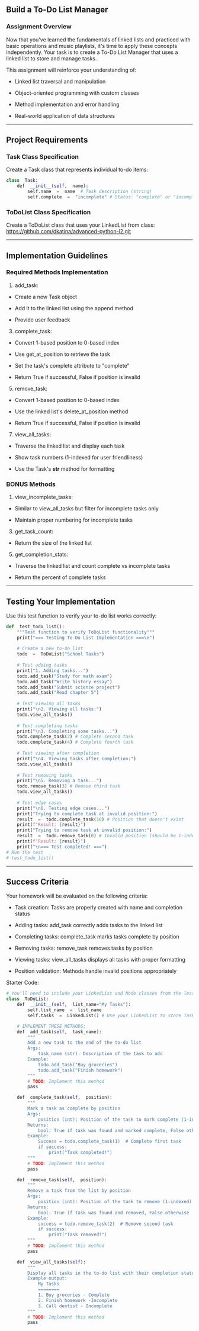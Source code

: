 Build a To-Do List Manager
--------------------------


### Assignment Overview

Now that you've learned the fundamentals of linked lists and practiced with basic operations and music playlists, it's time to apply these concepts independently. Your task is to create a To-Do List Manager that uses a linked list to store and manage tasks.

This assignment will reinforce your understanding of:

-   Linked list traversal and manipulation

-   Object-oriented programming with custom classes

-   Method implementation and error handling

-   Real-world application of data structures

* * * * *

Project Requirements
--------------------

### Task Class Specification

Create a Task class that represents individual to-do items:
```python
class  Task:
    def  __init__(self,  name):
        self.name  =  name  # Task description (string)
        self.complete  =  "incomplete" # Status: "complete" or "incomplete"
```
### ToDoList Class Specification

Create a ToDoList class that uses your LinkedList from class: https://github.com/dkatina/advanced-python-l2.git

* * * * *

Implementation Guidelines
-------------------------

### Required Methods Implementation

1.  add_task:

-   Create a new Task object

-   Add it to the linked list using the append method

-   Provide user feedback

3.  complete_task:

-   Convert 1-based position to 0-based index

-   Use get_at_position to retrieve the task

-   Set the task's complete attribute to "complete"

-   Return True if successful, False if position is invalid

5.  remove_task:

-   Convert 1-based position to 0-based index

-   Use the linked list's delete_at_position method

-   Return True if successful, False if position is invalid

7.  view_all_tasks:

-   Traverse the linked list and display each task

-   Show task numbers (1-indexed for user friendliness)

-   Use the Task's __str__ method for formatting

### BONUS Methods

1.  view_incomplete_tasks:

-   Similar to view_all_tasks but filter for incomplete tasks only

-   Maintain proper numbering for incomplete tasks

3.  get_task_count:

-   Return the size of the linked list

5.  get_completion_stats:

-   Traverse the linked list and count complete vs incomplete tasks

-   Return the percent of complete tasks

* * * * *

Testing Your Implementation
---------------------------

Use this test function to verify your to-do list works correctly:
```python
def  test_todo_list():
    """Test function to verify ToDoList functionality"""
    print("=== Testing To-Do List Implementation ===\n")
    
    # Create a new to-do list
    todo  =  ToDoList("School Tasks")
    
    # Test adding tasks
    print("1. Adding tasks...")
    todo.add_task("Study for math exam")
    todo.add_task("Write history essay")
    todo.add_task("Submit science project")
    todo.add_task("Read chapter 5")
    
    # Test viewing all tasks
    print("\n2. Viewing all tasks:")
    todo.view_all_tasks()
    
    # Test completing tasks
    print("\n3. Completing some tasks...")
    todo.complete_task(2) # Complete second task
    todo.complete_task(4) # Complete fourth task
    
    # Test viewing after completion
    print("\n4. Viewing tasks after completion:")
    todo.view_all_tasks()
    
    # Test removing tasks
    print("\n5. Removing a task...")
    todo.remove_task(3) # Remove third task
    todo.view_all_tasks()
    
    # Test edge cases
    print("\n6. Testing edge cases...")
    print("Trying to complete task at invalid position:")
    result  =  todo.complete_task(10) # Position that doesn't exist
    print(f"Result: {result}")
    print("Trying to remove task at invalid position:")
    result  =  todo.remove_task(0) # Invalid position (should be 1-indexed)
    print(f"Result: {result}")
    print("\n=== Test completed! ===")
# Run the test
# test_todo_list()
```
* * * * *

Success Criteria
----------------

Your homework will be evaluated on the following criteria:

-   Task creation: Tasks are properly created with name and completion status

-   Adding tasks: add_task correctly adds tasks to the linked list

-   Completing tasks: complete_task marks tasks complete by position

-   Removing tasks: remove_task removes tasks by position

-   Viewing tasks: view_all_tasks displays all tasks with proper formatting

-   Position validation: Methods handle invalid positions appropriately

Starter Code:
```python
# You'll need to include your LinkedList and Node classes from the lesson
class  ToDoList:
    def  __init__(self,  list_name="My Tasks"):
        self.list_name  =  list_name
        self.tasks  =  LinkedList() # Use your LinkedList to store Task objects

    # IMPLEMENT THESE METHODS:
    def  add_task(self,  task_name):
        """
        Add a new task to the end of the to-do list
        Args:
            task_name (str): Description of the task to add
        Example:
            todo.add_task("Buy groceries")
            todo.add_task("Finish homework")
        """
        # TODO: Implement this method
        pass

    def  complete_task(self,  position):
        """
        Mark a task as complete by position
        Args:
            position (int): Position of the task to mark complete (1-indexed)
        Returns:
            bool: True if task was found and marked complete, False otherwise
        Example:
            Success = todo.complete_task(1)  # Complete first task
            if success:
                print("Task completed!")
        """
        # TODO: Implement this method
        pass

    def  remove_task(self,  position):
        """
        Remove a task from the list by position
        Args:
            position (int): Position of the task to remove (1-indexed)
        Returns:
            bool: True if task was found and removed, False otherwise
        Example:
            success = todo.remove_task(2)  # Remove second task
            if success:
                print("Task removed!")
        """
        # TODO: Implement this method
        pass

    def  view_all_tasks(self):
        """
        Display all tasks in the to-do list with their completion status
        Example output:
            My Tasks
            ========
            1. Buy groceries - Complete
            2. Finish homework -Incomplete
            3. Call dentist - Incomplete
        """
        # TODO: Implement this method
        pass
```
